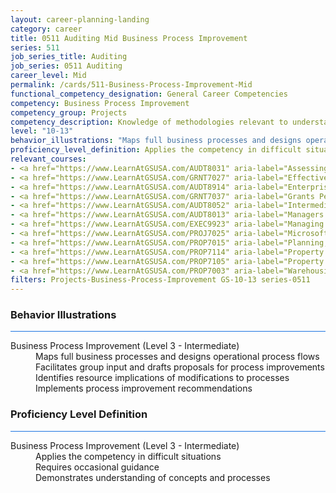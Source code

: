 ```yaml
---
layout: career-planning-landing
category: career
title: 0511 Auditing Mid Business Process Improvement
series: 511
job_series_title: Auditing
job_series: 0511 Auditing
career_level: Mid
permalink: /cards/511-Business-Process-Improvement-Mid
functional_competency_designation: General Career Competencies
competency: Business Process Improvement
competency_group: Projects
competency_description: Knowledge of methodologies relevant to understanding, analyzing, and optimizing existing business processes; documents and understands current business processes, identifies issues, suggests process improvements, participates in implementing improvements, or monitors to ensure that improvements work as designed.
level: "10-13"
behavior_illustrations: "Maps full business processes and designs operational process flows ? Facilitates group input and drafts proposals for process improvements ? Identifies resource implications of modifications to processes ? Implements process improvement recommendations"
proficiency_level_definition: Applies the competency in difficult situations ? Requires occasional guidance ? Demonstrates understanding of concepts and processes
relevant_courses: 
- <a href="https://www.LearnAtGSUSA.com/AUDT8031" aria-label="Assessing Controls in Performance Audits (AUDT8021), GSU - https://www.LearnAtGSUSA.com/AUDT8031">Assessing Controls in Performance Audits (AUDT8021), GSU</a>
- <a href="https://www.LearnAtGSUSA.com/GRNT7027" aria-label="Effective Grants Manager (GRNT7025), GSU - https://www.LearnAtGSUSA.com/GRNT7027">Effective Grants Manager (GRNT7025), GSU</a>
- <a href="https://www.LearnAtGSUSA.com/AUDT8914" aria-label="Enterprise Risk Management&#58; Executive Seminar (AUDT8912), GSU - https://www.LearnAtGSUSA.com/AUDT8914">Enterprise Risk Management&#58; Executive Seminar (AUDT8912), GSU</a>
- <a href="https://www.LearnAtGSUSA.com/GRNT7037" aria-label="Grants Performance Management and Monitoring (GRNT7035), GSU - https://www.LearnAtGSUSA.com/GRNT7037">Grants Performance Management and Monitoring (GRNT7035), GSU</a>
- <a href="https://www.LearnAtGSUSA.com/AUDT8052" aria-label="Intermediate Performance Auditing (AUDT8046), GSU - https://www.LearnAtGSUSA.com/AUDT8052">Intermediate Performance Auditing (AUDT8046), GSU</a>
- <a href="https://www.LearnAtGSUSA.com/AUDT8013" aria-label="Managers and Auditors Roles in Assessing Internal Controls (AUDT8003), GSU - https://www.LearnAtGSUSA.com/AUDT8013">Managers and Auditors Roles in Assessing Internal Controls (AUDT8003), GSU</a>
- <a href="https://www.LearnAtGSUSA.com/EXEC9923" aria-label="Managing for Resullts (EXEC9913), GSU - https://www.LearnAtGSUSA.com/EXEC9923">Managing for Resullts (EXEC9913), GSU</a>
- <a href="https://www.LearnAtGSUSA.com/PROJ7025" aria-label="Microsoft Project&#58; Introduction (PROJ7015), GSU - https://www.LearnAtGSUSA.com/PROJ7025">Microsoft Project&#58; Introduction (PROJ7015), GSU</a>
- <a href="https://www.LearnAtGSUSA.com/PROP7015" aria-label="Planning, Managing and Controlling a Personal Property Inventory (PROP7013), GSU - https://www.LearnAtGSUSA.com/PROP7015">Planning, Managing and Controlling a Personal Property Inventory (PROP7013), GSU</a>
- <a href="https://www.LearnAtGSUSA.com/PROP7114" aria-label="Property Accountability&#58; The Life Cycle (PROP7112), GSU - https://www.LearnAtGSUSA.com/PROP7114">Property Accountability&#58; The Life Cycle (PROP7112), GSU</a>
- <a href="https://www.LearnAtGSUSA.com/PROP7105" aria-label="Property Management for Custodial Officers (PROP7103), GSU - https://www.LearnAtGSUSA.com/PROP7105">Property Management for Custodial Officers (PROP7103), GSU</a>
- <a href="https://www.LearnAtGSUSA.com/PROP7003" aria-label="Warehousing, Operations and Disposal (PROP7001), GSU - https://www.LearnAtGSUSA.com/PROP7003">Warehousing, Operations and Disposal (PROP7001), GSU</a>
filters: Projects-Business-Process-Improvement GS-10-13 series-0511
---
```


<div class="desktop:grid-col-6 margin-y-3">
  <div class="border-top-2 bg-white padding-3 shadow-5 height-full members-hover border-1px button-border border-top-blue radius-lg card-text-color">
    <h3>Behavior Illustrations</h3>
    <hr style="background-color: #1b74e0 !important;"/>
    <dl class="text-base card-content-color"><dt>Business Process Improvement (Level 3 - Intermediate)</dt><dd>Maps full business processes and designs operational process flows </dd><dd> Facilitates group input and drafts proposals for process improvements </dd><dd> Identifies resource implications of modifications to processes </dd><dd> Implements process improvement recommendations</dd></dl>
  </div>
</div>
<div class="desktop:grid-col-6 margin-y-3">
  <div class="border-top-2 bg-white padding-3 shadow-5 height-full members-hover border-1px button-border border-top-blue radius-lg card-text-color">
    <h3>Proficiency Level Definition</h3>
     <hr style="background-color: #1b74e0 !important;"/>
    <dl class="text-base card-content-color"><dt>Business Process Improvement (Level 3 - Intermediate)</dt><dd>Applies the competency in difficult situations </dd><dd> Requires occasional guidance </dd><dd> Demonstrates understanding of concepts and processes</dd></dl>
  </div>
</div>